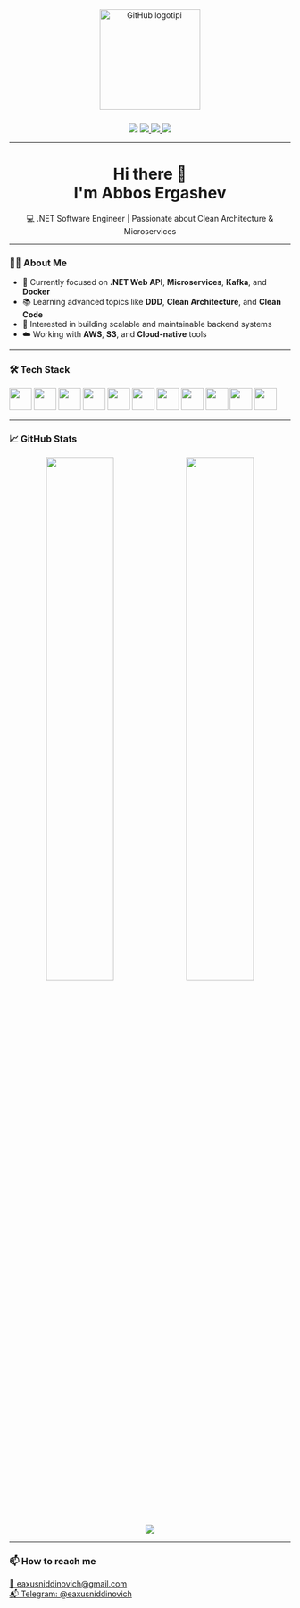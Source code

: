 <div align="center">
  <img height="180" src="https://cdn-icons-png.flaticon.com/512/25/25231.png" alt="GitHub logotipi"/>
</div>

<div align="center"style="margin-top: 25px;>
  <a href="https://www.linkedin.com/in/eaxusniddinovich" target="_blank">
    <img src="https://img.shields.io/badge/LinkedIn-0077B5?style=for-the-badge&logo=linkedin&logoColor=white"/>
  </a>
  <a href="mailto:eaxusniddinovich@gmail.com" target="_blank">
    <img src="https://img.shields.io/badge/Gmail-D14836?style=for-the-badge&logo=gmail&logoColor=white"/>
  </a>
  <a href="https://t.me/eaxusniddinovich" target="_blank">
    <img src="https://img.shields.io/badge/Telegram-2CA5E0?style=for-the-badge&logo=telegram&logoColor=white"/>
  </a>
  <a href="https://www.instagram.com/eaxusniddinovich/" target="_blank">
    <img src="https://img.shields.io/badge/Instagram-E4405F?style=for-the-badge&logo=instagram&logoColor=white"/>
  </a>
</div>

---

<h1 align="center">Hi there 👋 <br>I'm Abbos Ergashev</h1>

<p align="center">💻 .NET Software Engineer | Passionate about Clean Architecture & Microservices</p>

---

### 👨‍💻 About Me

- 🎯 Currently focused on **.NET Web API**, **Microservices**, **Kafka**, and **Docker**
- 📚 Learning advanced topics like **DDD**, **Clean Architecture**, and **Clean Code**
- 🧠 Interested in building scalable and maintainable backend systems
- ☁️ Working with **AWS**, **S3**, and **Cloud-native** tools

---

### 🛠️ Tech Stack

<div align="left">
  <img src="https://cdn.jsdelivr.net/gh/devicons/devicon/icons/csharp/csharp-original.svg" height="40"/>
  <img src="https://cdn.jsdelivr.net/gh/devicons/devicon/icons/dot-net/dot-net-original.svg" height="40"/>
  <img src="https://cdn.jsdelivr.net/gh/devicons/devicon/icons/postgresql/postgresql-original.svg" height="40"/>
  <img src="https://cdn.jsdelivr.net/gh/devicons/devicon/icons/docker/docker-original.svg" height="40"/>
  <img src="https://cdn.jsdelivr.net/gh/devicons/devicon/icons/git/git-original.svg" height="40"/>
  <img src="https://cdn.jsdelivr.net/gh/devicons/devicon/icons/linux/linux-original.svg" height="40"/>
  <img src="https://cdn.jsdelivr.net/gh/devicons/devicon/icons/microsoftsqlserver/microsoftsqlserver-plain.svg" height="40"/>
  <img src="https://cdn.jsdelivr.net/gh/devicons/devicon/icons/gitlab/gitlab-original.svg" height="40"/>
  <img src="https://cdn.jsdelivr.net/gh/devicons/devicon/icons/java/java-original.svg" height="40"/>
  <img src="https://cdn.jsdelivr.net/gh/devicons/devicon/icons/android/android-original.svg" height="40"/>
  <img src="https://cdn.jsdelivr.net/gh/devicons/devicon/icons/c/c-original.svg" height="40"/>
</div>

---

### 📈 GitHub Stats

<div align="center">
  <img src="https://github-readme-stats.vercel.app/api?username=AbbosErgashev&show_icons=true&theme=tokyonight&hide_border=true" width="49%" />
  <img src="https://github-readme-streak-stats.herokuapp.com/?user=AbbosErgashev&theme=tokyonight&hide_border=true" width="49%" />
</div>

<div align="center">
  <img src="https://github-readme-activity-graph.vercel.app/graph?username=AbbosErgashev&theme=react-dark&hide_border=true"/>
</div>

---

### 📫 How to reach me

<p align="left">
  <a href="mailto:eaxusniddinovich@gmail.com">📧 eaxusniddinovich@gmail.com</a><br>
  <a href="https://t.me/eaxusniddinovich">📬 Telegram: @eaxusniddinovich</a><br>
</p>
